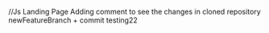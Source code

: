 //Js Landing Page
Adding comment to see the changes in cloned repository
newFeatureBranch + commit testing22 
